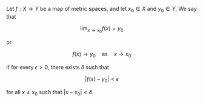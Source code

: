 Let $f: X \to Y$ be a map of metric spaces, and let $x_0 \in X$ and $y_0 \in Y$. We say that

$$
\lim_{x\to x_0} f(x) = y_0
$$

or 

$$
f(x) \to y_0 \quad \text{as} \quad x \to x_0
$$

if for every $\epsilon > 0$, there exists $\delta$ such that 

$$
|f(x) - y_0| < \epsilon
$$

for all $x \neq x_0$ such that $|x - x_0| < \delta$.
